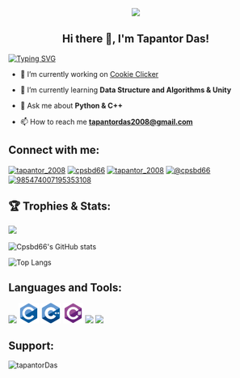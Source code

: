 <p align="center">
  <img width="192" src="https://user-images.githubusercontent.com/109220196/221584426-98aaf22d-5efc-4ece-9fba-993d92fdc0f1.png" />
</p>  
<h2 align="center">Hi there 👋, I'm Tapantor Das!</h2>

[![Typing SVG](https://readme-typing-svg.demolab.com?font=Fira+Code&size=18&pause=1000&color=3F1DF7&vCenter=true&width=435&lines=Game+Developer+%26+Competitive+Programmer)](https://git.io/typing-svg)


- 🔭 I’m currently working on [Cookie Clicker](https://replit.com/@cpsbd66/Cookie-Clicker)

- 🌱 I’m currently learning **Data Structure and Algorithms & Unity**

- 💬 Ask me about **Python & C++**

- 📫 How to reach me **tapantordas2008@gmail.com**

<h2 align="left">Connect with me:</h2>
<p align="left">
<a href="https://www.codechef.com/users/tapantor_2008" target="blank"><img align="center" src="https://cdn.jsdelivr.net/npm/simple-icons@3.1.0/icons/codechef.svg" alt="tapantor_2008" height="30" width="40" /></a>
<a href="https://codeforces.com/profile/cpsbd66" target="blank"><img align="center" src="https://raw.githubusercontent.com/rahuldkjain/github-profile-readme-generator/master/src/images/icons/Social/codeforces.svg" alt="cpsbd66" height="30" width="40" /></a>
<a href="https://www.leetcode.com/tapantor_2008" target="blank"><img align="center" src="https://raw.githubusercontent.com/rahuldkjain/github-profile-readme-generator/master/src/images/icons/Social/leet-code.svg" alt="tapantor_2008" height="30" width="40" /></a>
<a href="https://www.hackerearth.com/@cpsbd66" target="blank"><img align="center" src="https://raw.githubusercontent.com/rahuldkjain/github-profile-readme-generator/master/src/images/icons/Social/hackerearth.svg" alt="@cpsbd66" height="30" width="40" /></a>
<a href="https://discordapp.com/users//985474007195353108" target="blank"><img align="center" src="https://raw.githubusercontent.com/rahuldkjain/github-profile-readme-generator/master/src/images/icons/Social/discord.svg" alt="985474007195353108" height="30" width="40" /></a>
</p>


<h2 align="left">🏆 Trophies & Stats:</h2>
<img width=800 src="https://github-profile-trophy.vercel.app/?username=cpsbd66&column=9&theme=gruvbox&no-frame=true"/>

![Cpsbd66's GitHub stats](https://github-readme-stats.vercel.app/api?username=cpsbd66&show_icons=true&theme=tokyonight)


![Top Langs](https://github-readme-stats.vercel.app/api/top-langs/?username=cpsbd66&layout=compact)



<h2 align="left">Languages and Tools:</h2>

<code><img height="40" src="https://raw.githubusercontent.com/shinokada/shinokada/master/assets/python.png"></code>
<code><img height="40" src="https://raw.githubusercontent.com/devicons/devicon/master/icons/c/c-original.svg"></code>
<code><img height="40" src="https://raw.githubusercontent.com/devicons/devicon/master/icons/cplusplus/cplusplus-original.svg"></code>
<code><img height="40" src="https://raw.githubusercontent.com/devicons/devicon/master/icons/csharp/csharp-original.svg"></code>
<code><img height="40" src="https://www.vectorlogo.zone/logos/unity3d/unity3d-icon.svg"></code>
<code><img height="40" src="https://raw.githubusercontent.com/shinokada/shinokada/master/assets/visual-studio-code.png"></code>

<h2 align="left">Support:</h3>
<p><a href="https://www.buymeacoffee.com/tapantorDas"> <img align="left" src="https://cdn.buymeacoffee.com/buttons/v2/default-yellow.png" height="50" width="210" alt="tapantorDas" /></a></p>

